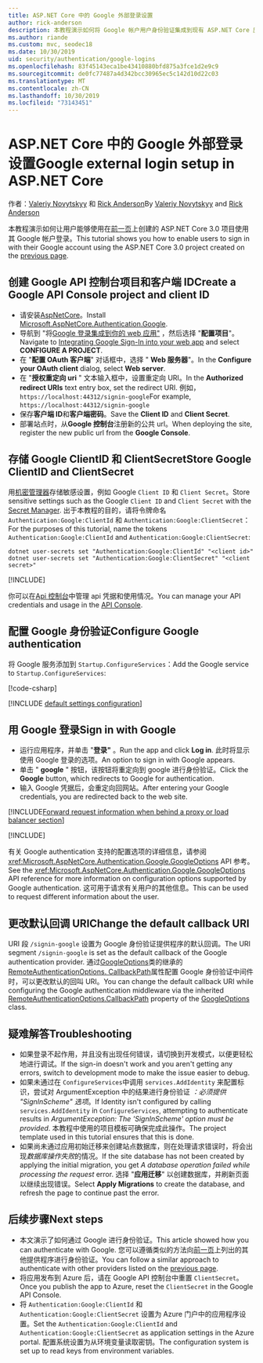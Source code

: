 ```yaml
---
title: ASP.NET Core 中的 Google 外部登录设置
author: rick-anderson
description: 本教程演示如何将 Google 帐户用户身份验证集成到现有 ASP.NET Core 应用。
ms.author: riande
ms.custom: mvc, seodec18
ms.date: 10/30/2019
uid: security/authentication/google-logins
ms.openlocfilehash: 83f45143eca1be43410880bfd875a3fce1d2e9c9
ms.sourcegitcommit: de0fc77487a4d342bcc30965ec5c142d10d22c03
ms.translationtype: MT
ms.contentlocale: zh-CN
ms.lasthandoff: 10/30/2019
ms.locfileid: "73143451"
---
```

# <a name="google-external-login-setup-in-aspnet-core"></a><span data-ttu-id="6f72a-103">ASP.NET Core 中的 Google 外部登录设置</span><span class="sxs-lookup"><span data-stu-id="6f72a-103">Google external login setup in ASP.NET Core</span></span>

<span data-ttu-id="6f72a-104">作者：[Valeriy Novytskyy](https://github.com/01binary) 和 [Rick Anderson](https://twitter.com/RickAndMSFT)</span><span class="sxs-lookup"><span data-stu-id="6f72a-104">By [Valeriy Novytskyy](https://github.com/01binary) and [Rick Anderson](https://twitter.com/RickAndMSFT)</span></span>

<span data-ttu-id="6f72a-105">本教程演示如何让用户能够使用在[前一页](xref:security/authentication/social/index)上创建的 ASP.NET Core 3.0 项目使用其 Google 帐户登录。</span><span class="sxs-lookup"><span data-stu-id="6f72a-105">This tutorial shows you how to enable users to sign in with their Google account using the ASP.NET Core 3.0 project created on the [previous page](xref:security/authentication/social/index).</span></span>

## <a name="create-a-google-api-console-project-and-client-id"></a><span data-ttu-id="6f72a-106">创建 Google API 控制台项目和客户端 ID</span><span class="sxs-lookup"><span data-stu-id="6f72a-106">Create a Google API Console project and client ID</span></span>

* <span data-ttu-id="6f72a-107">请安装[AspNetCore](https://www.nuget.org/packages/Microsoft.AspNetCore.Authentication.Google)。</span><span class="sxs-lookup"><span data-stu-id="6f72a-107">Install [Microsoft.AspNetCore.Authentication.Google](https://www.nuget.org/packages/Microsoft.AspNetCore.Authentication.Google).</span></span>
* <span data-ttu-id="6f72a-108">导航到 "将[Google 登录集成到你的 web 应用"](https://developers.google.com/identity/sign-in/web/devconsole-project) ，然后选择 "**配置项目**"。</span><span class="sxs-lookup"><span data-stu-id="6f72a-108">Navigate to [Integrating Google Sign-In into your web app](https://developers.google.com/identity/sign-in/web/devconsole-project) and select **CONFIGURE A PROJECT**.</span></span>
* <span data-ttu-id="6f72a-109">在 "**配置 OAuth 客户端**" 对话框中，选择 " **Web 服务器**"。</span><span class="sxs-lookup"><span data-stu-id="6f72a-109">In the **Configure your OAuth client** dialog, select **Web server**.</span></span>
* <span data-ttu-id="6f72a-110">在 "**授权重定向 uri** " 文本输入框中，设置重定向 URI。</span><span class="sxs-lookup"><span data-stu-id="6f72a-110">In the **Authorized redirect URIs** text entry box, set the redirect URI.</span></span> <span data-ttu-id="6f72a-111">例如，`https://localhost:44312/signin-google`</span><span class="sxs-lookup"><span data-stu-id="6f72a-111">For example, `https://localhost:44312/signin-google`</span></span>
* <span data-ttu-id="6f72a-112">保存**客户端 ID**和**客户端密码**。</span><span class="sxs-lookup"><span data-stu-id="6f72a-112">Save the **Client ID** and **Client Secret**.</span></span>
* <span data-ttu-id="6f72a-113">部署站点时，从**Google 控制台**注册新的公共 url。</span><span class="sxs-lookup"><span data-stu-id="6f72a-113">When deploying the site, register the new public url from the **Google Console**.</span></span>

## <a name="store-google-clientid-and-clientsecret"></a><span data-ttu-id="6f72a-114">存储 Google ClientID 和 ClientSecret</span><span class="sxs-lookup"><span data-stu-id="6f72a-114">Store Google ClientID and ClientSecret</span></span>

<span data-ttu-id="6f72a-115">用[机密管理器](xref:security/app-secrets)存储敏感设置，例如 Google `Client ID` 和 `Client Secret`。</span><span class="sxs-lookup"><span data-stu-id="6f72a-115">Store sensitive settings such as the Google `Client ID` and `Client Secret` with the [Secret Manager](xref:security/app-secrets).</span></span> <span data-ttu-id="6f72a-116">出于本教程的目的，请将令牌命名 `Authentication:Google:ClientId` 和 `Authentication:Google:ClientSecret`：</span><span class="sxs-lookup"><span data-stu-id="6f72a-116">For the purposes of this tutorial, name the tokens `Authentication:Google:ClientId` and `Authentication:Google:ClientSecret`:</span></span>

```dotnetcli
dotnet user-secrets set "Authentication:Google:ClientId" "<client id>"
dotnet user-secrets set "Authentication:Google:ClientSecret" "<client secret>"
```

[!INCLUDE[](~/includes/environmentVarableColon.md)]

<span data-ttu-id="6f72a-117">你可以在[Api 控制台](https://console.developers.google.com/apis/dashboard)中管理 api 凭据和使用情况。</span><span class="sxs-lookup"><span data-stu-id="6f72a-117">You can manage your API credentials and usage in the [API Console](https://console.developers.google.com/apis/dashboard).</span></span>

## <a name="configure-google-authentication"></a><span data-ttu-id="6f72a-118">配置 Google 身份验证</span><span class="sxs-lookup"><span data-stu-id="6f72a-118">Configure Google authentication</span></span>

<span data-ttu-id="6f72a-119">将 Google 服务添加到 `Startup.ConfigureServices`：</span><span class="sxs-lookup"><span data-stu-id="6f72a-119">Add the Google service to `Startup.ConfigureServices`:</span></span>

[!code-csharp[](~/security/authentication/social/social-code/3.x/StartupGoogle3x.cs?highlight=11-19)]

[!INCLUDE [default settings configuration](includes/default-settings2-2.md)]

## <a name="sign-in-with-google"></a><span data-ttu-id="6f72a-120">用 Google 登录</span><span class="sxs-lookup"><span data-stu-id="6f72a-120">Sign in with Google</span></span>

* <span data-ttu-id="6f72a-121">运行应用程序，并单击 "**登录"** 。</span><span class="sxs-lookup"><span data-stu-id="6f72a-121">Run the app and click **Log in**.</span></span> <span data-ttu-id="6f72a-122">此时将显示使用 Google 登录的选项。</span><span class="sxs-lookup"><span data-stu-id="6f72a-122">An option to sign in with Google appears.</span></span>
* <span data-ttu-id="6f72a-123">单击 " **google** " 按钮，该按钮将重定向到 google 进行身份验证。</span><span class="sxs-lookup"><span data-stu-id="6f72a-123">Click the **Google** button, which redirects to Google for authentication.</span></span>
* <span data-ttu-id="6f72a-124">输入 Google 凭据后，会重定向回网站。</span><span class="sxs-lookup"><span data-stu-id="6f72a-124">After entering your Google credentials, you are redirected back to the web site.</span></span>

[!INCLUDE[Forward request information when behind a proxy or load balancer section](includes/forwarded-headers-middleware.md)]

[!INCLUDE[](includes/chain-auth-providers.md)]

<span data-ttu-id="6f72a-125">有关 Google authentication 支持的配置选项的详细信息，请参阅 <xref:Microsoft.AspNetCore.Authentication.Google.GoogleOptions> API 参考。</span><span class="sxs-lookup"><span data-stu-id="6f72a-125">See the <xref:Microsoft.AspNetCore.Authentication.Google.GoogleOptions> API reference for more information on configuration options supported by Google authentication.</span></span> <span data-ttu-id="6f72a-126">这可用于请求有关用户的其他信息。</span><span class="sxs-lookup"><span data-stu-id="6f72a-126">This can be used to request different information about the user.</span></span>

## <a name="change-the-default-callback-uri"></a><span data-ttu-id="6f72a-127">更改默认回调 URI</span><span class="sxs-lookup"><span data-stu-id="6f72a-127">Change the default callback URI</span></span>

<span data-ttu-id="6f72a-128">URI 段 `/signin-google` 设置为 Google 身份验证提供程序的默认回调。</span><span class="sxs-lookup"><span data-stu-id="6f72a-128">The URI segment `/signin-google` is set as the default callback of the Google authentication provider.</span></span> <span data-ttu-id="6f72a-129">通过[GoogleOptions](/dotnet/api/microsoft.aspnetcore.authentication.google.googleoptions)类的继承的[RemoteAuthenticationOptions. CallbackPath](/dotnet/api/microsoft.aspnetcore.authentication.remoteauthenticationoptions.callbackpath)属性配置 Google 身份验证中间件时，可以更改默认的回叫 URI。</span><span class="sxs-lookup"><span data-stu-id="6f72a-129">You can change the default callback URI while configuring the Google authentication middleware via the inherited [RemoteAuthenticationOptions.CallbackPath](/dotnet/api/microsoft.aspnetcore.authentication.remoteauthenticationoptions.callbackpath) property of the [GoogleOptions](/dotnet/api/microsoft.aspnetcore.authentication.google.googleoptions) class.</span></span>

## <a name="troubleshooting"></a><span data-ttu-id="6f72a-130">疑难解答</span><span class="sxs-lookup"><span data-stu-id="6f72a-130">Troubleshooting</span></span>

* <span data-ttu-id="6f72a-131">如果登录不起作用，并且没有出现任何错误，请切换到开发模式，以便更轻松地进行调试。</span><span class="sxs-lookup"><span data-stu-id="6f72a-131">If the sign-in doesn't work and you aren't getting any errors, switch to development mode to make the issue easier to debug.</span></span>
* <span data-ttu-id="6f72a-132">如果未通过在 `ConfigureServices`中调用 `services.AddIdentity` 来配置标识，尝试对 ArgumentException 中的结果进行身份验证 *：必须提供 "SignInScheme" 选项*。</span><span class="sxs-lookup"><span data-stu-id="6f72a-132">If Identity isn't configured by calling `services.AddIdentity` in `ConfigureServices`, attempting to authenticate results in *ArgumentException: The 'SignInScheme' option must be provided*.</span></span> <span data-ttu-id="6f72a-133">本教程中使用的项目模板可确保完成此操作。</span><span class="sxs-lookup"><span data-stu-id="6f72a-133">The project template used in this tutorial ensures that this is done.</span></span>
* <span data-ttu-id="6f72a-134">如果尚未通过应用初始迁移来创建站点数据库，则在处理请求错误时，将会出现*数据库操作失败*的情况。</span><span class="sxs-lookup"><span data-stu-id="6f72a-134">If the site database has not been created by applying the initial migration, you get *A database operation failed while processing the request* error.</span></span> <span data-ttu-id="6f72a-135">选择 "**应用迁移**" 以创建数据库，并刷新页面以继续出现错误。</span><span class="sxs-lookup"><span data-stu-id="6f72a-135">Select **Apply Migrations** to create the database, and refresh the page to continue past the error.</span></span>

## <a name="next-steps"></a><span data-ttu-id="6f72a-136">后续步骤</span><span class="sxs-lookup"><span data-stu-id="6f72a-136">Next steps</span></span>

* <span data-ttu-id="6f72a-137">本文演示了如何通过 Google 进行身份验证。</span><span class="sxs-lookup"><span data-stu-id="6f72a-137">This article showed how you can authenticate with Google.</span></span> <span data-ttu-id="6f72a-138">您可以遵循类似的方法向[前一页](xref:security/authentication/social/index)上列出的其他提供程序进行身份验证。</span><span class="sxs-lookup"><span data-stu-id="6f72a-138">You can follow a similar approach to authenticate with other providers listed on the [previous page](xref:security/authentication/social/index).</span></span>
* <span data-ttu-id="6f72a-139">将应用发布到 Azure 后，请在 Google API 控制台中重置 `ClientSecret`。</span><span class="sxs-lookup"><span data-stu-id="6f72a-139">Once you publish the app to Azure, reset the `ClientSecret` in the Google API Console.</span></span>
* <span data-ttu-id="6f72a-140">将 `Authentication:Google:ClientId` 和 `Authentication:Google:ClientSecret` 设置为 Azure 门户中的应用程序设置。</span><span class="sxs-lookup"><span data-stu-id="6f72a-140">Set the `Authentication:Google:ClientId` and `Authentication:Google:ClientSecret` as application settings in the Azure portal.</span></span> <span data-ttu-id="6f72a-141">配置系统设置为从环境变量读取密钥。</span><span class="sxs-lookup"><span data-stu-id="6f72a-141">The configuration system is set up to read keys from environment variables.</span></span>
